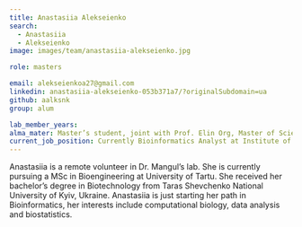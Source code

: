 ```yaml
---
title: Anastasiia Alekseienko
search:
  - Anastasiia
  - Alekseienko
image: images/team/anastasiia-alekseienko.jpg

role: masters 

email: alekseienkoa27@gmail.com
linkedin: anastasiia-alekseienko-053b371a7/?originalSubdomain=ua
github: aalksnk
group: alum

lab_member_years:
alma_mater: Master’s student, joint with Prof. Elin Org, Master of Science in Bioengineering, University of Tartu
current_job_position: Currently Bioinformatics Analyst at Institute of Genomics, University of Tartu
---
```


Anastasiia is a remote volunteer in Dr. Mangul’s lab. She is currently pursuing a MSc in Bioengineering at University of Tartu. She received her bachelor’s degree in Biotechnology from Taras Shevchenko National University of Kyiv, Ukraine. Anastasiia is just starting her path in Bioinformatics, her interests include computational biology, data analysis and biostatistics.
